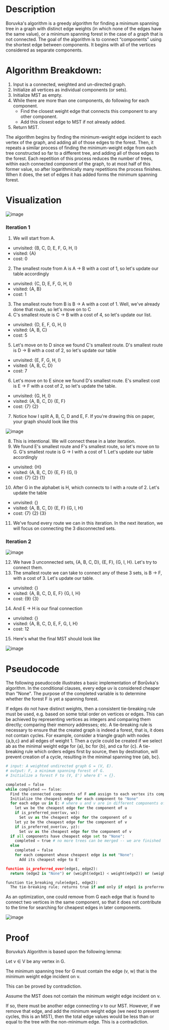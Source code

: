 # Description

Boruvka's algorithm is a greedy algorithm for finding a minimum spanning tree in a graph with distinct edge weights (in which none of the edges have the same value), or a minimum spanning forest in the case of a graph that is not connected.
The goal of the algorithm is to connect “components” using the shortest edge between components. It begins with all of the vertices considered as separate components.

# Algorithm Breakdown:

1. Input is a connected, weighted and un-directed graph.
2. Initialize all vertices as individual components (or sets).
3. Initialize MST as empty.
4. While there are more than one components, do following for each component.
      -  Find the closest weight edge that connects this component to any other component.
      -  Add this closest edge to MST if not already added.  
5. Return MST.

The algorithm begins by finding the minimum-weight edge incident to each vertex of the graph, and adding all of those edges to the forest. Then, it repeats a similar process of finding the minimum-weight edge from each tree constructed so far to a different tree, and adding all of those edges to the forest. Each repetition of this process reduces the number of trees, within each connected component of the graph, to at most half of this former value, so after logarithmically many repetitions the process finishes. When it does, the set of edges it has added forms the minimum spanning forest. 

# Visualization

![image](https://github.com/Gnome67/COSC-guides/assets/102388813/8502fc81-8d76-4985-9be3-dda991528b60)

### Iteration 1

1. We will start from A.
- unvisited: {B, C, D, E, F, G, H, I}
- visited: {A}
- cost: 0
2. The smallest route from A is A -> B with a cost of 1, so let's update our table accordingly
- unvisited: {C, D, E, F, G, H, I}
- visited: {A, B}
- cost: 1
3. The smallest route from B is B -> A with a cost of 1. Well, we've already done that route, so let's move on to C
4. C's smallest route is C -> B with a cost of 4, so let's update our list.
- unvisited: {D, E, F, G, H, I}
- visited: {A, B, C}
- cost: 5
5. Let's move on to D since we found C's smallest route. D's smallest route is D -> B with a cost of 2, so let's update our table
- unvisited: {E, F, G, H, I}
- visited: {A, B, C, D}
- cost: 7
6. Let's move on to E since we found D's smallest route. E's smallest cost is E -> F with a cost of 2, so let's update the table.
- unvisited: {G, H, I}
- visited: {A, B, C, D} {E, F}
- cost: {7} {2}
7. Notice how I split A, B, C, D and E, F. If you're drawing this on paper, your graph should look like this

![image](https://github.com/Gnome67/COSC-guides/assets/102388813/d2357f3f-aece-4283-b20d-7b0cb971b53d)

8. This is intentional. We will connect these in a later iteration.
9. We found E's smallest route and F's smallest route, so let's move on to G. G's smallest route is G -> I with a cost of 1. Let's update our table accordingly
- unvisited: {H}
- visited: {A, B, C, D} {E, F} {G, I}
- cost: {7} {2} {1}
10. After G in the alphabet is H, which connects to I with a route of 2. Let's update the table
- unvisited: {}
- visited: {A, B, C, D} {E, F} {G, I, H}
- cost: {7} {2} {3}
11. We've found every route we can in this iteration. In the next iteration, we will focus on connecting the 3 disconnected sets.

### Iteration 2

![image](https://github.com/Gnome67/COSC-guides/assets/102388813/6645abb8-69dd-47fb-aa08-686e25a707e2)

12. We have 3 unconnected sets, {A, B, C, D}, {E, F}, {G, I, H}. Let's try to connect them.
13. The smallest route we can take to connect any of these 3 sets, is B -> F, with a cost of 3. Let's update our table.
- unvisited: {}
- visited: {A, B, C, D, E, F} {G, I, H}
- cost: {9} {3}
14. And E -> H is our final connection
- unvisited: {}
- visited: {A, B, C, D, E, F, G, I, H}
- cost: 12
15. Here's what the final MST should look like

![image](https://github.com/Gnome67/COSC-guides/assets/102388813/93548502-e143-4ff8-9d78-e01b8de45ed1)

# Pseudocode

The following pseudocode illustrates a basic implementation of Borůvka's algorithm. In the conditional clauses, every edge uv is considered cheaper than "None". The purpose of the completed variable is to determine whether the forest F is yet a spanning forest.

If edges do not have distinct weights, then a consistent tie-breaking rule must be used, e.g. based on some total order on vertices or edges. This can be achieved by representing vertices as integers and comparing them directly; comparing their memory addresses; etc. A tie-breaking rule is necessary to ensure that the created graph is indeed a forest, that is, it does not contain cycles. For example, consider a triangle graph with nodes {a,b,c} and all edges of weight 1. Then a cycle could be created if we select ab as the minimal weight edge for {a}, bc for {b}, and ca for {c}. A tie-breaking rule which orders edges first by source, then by destination, will prevent creation of a cycle, resulting in the minimal spanning tree {ab, bc}.

```py
# input: A weighted undirected graph G = (V, E).
# output: F, a minimum spanning forest of G.
# Initialize a forest F to (V, E') where E' = {}.

completed = false
while completed == false:
  Find the connected components of F and assign to each vertex its component
  Initialize the cheapest edge for each component to "None"
  for each edge uv in E: # where u and v are in different components of F
    let wx be the cheapest edge for the component of u
    if is_preferred_over(uv, wx):
      Set uv as the cheapest edge for the component of u
    let yz be the cheapest edge for the component of v
    if is_preferred_over(uv, yz):
      Set uv as the cheapest edge for the component of v
  if all components have cheapest edge set to "None":
    completed = true # no more trees can be merged -- we are finished
  else
    completed = false
    for each component whose cheapest edge is not "None":
      Add its cheapest edge to E'

function is_preferred_over(edge1, edge2):
  return (edge2 is "None") or (weight(edge1) < weight(edge2)) or (weight(edge1) = weight(edge2) and tie_breaking_rule(edge1, edge2))

function tie_breaking_rule(edge1, edge2):
  The tie-breaking rule; returns true if and only if edge1 is preferred over edge2 in the case of a tie.
```

As an optimization, one could remove from G each edge that is found to connect two vertices in the same component, so that it does not contribute to the time for searching for cheapest edges in later components.

![image](https://github.com/Gnome67/COSC-guides/assets/102388813/ec0a1c26-87fc-4923-9936-3bcf304e4209)

# Proof

Boruvka’s Algorithm is based upon the following lemma:

Let v ∈ V be any vertex in G.

The minimum spanning tree for G must contain the edge (v, w) that is the minimum weight edge incident on v.

This can be proved by contradiction.

Assume the MST does not contain the minimum weight edge incident on v.

If so, there must be another edge connecting v to our MST. However, if we remove that edge, and add the minimum weight edge (we need to prevent cycles, this is an MST), then the total edge values would be less than or equal to the tree with the non-minimum edge. This is a contradiction.
